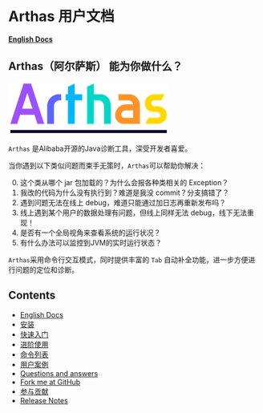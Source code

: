 Arthas 用户文档
===

**[English Docs](https://alibaba.github.io/arthas/en/)**

## Arthas（阿尔萨斯） 能为你做什么？

![arthas](arthas.png)

`Arthas` 是Alibaba开源的Java诊断工具，深受开发者喜爱。

当你遇到以下类似问题而束手无策时，`Arthas`可以帮助你解决：

0. 这个类从哪个 jar 包加载的？为什么会报各种类相关的 Exception？
0. 我改的代码为什么没有执行到？难道是我没 commit？分支搞错了？
0. 遇到问题无法在线上 debug，难道只能通过加日志再重新发布吗？
0. 线上遇到某个用户的数据处理有问题，但线上同样无法 debug，线下无法重现！
0. 是否有一个全局视角来查看系统的运行状况？
0. 有什么办法可以监控到JVM的实时运行状态？

`Arthas`采用命令行交互模式，同时提供丰富的 `Tab` 自动补全功能，进一步方便进行问题的定位和诊断。


Contents
--------

* [English Docs](https://alibaba.github.io/arthas/en/)
* [安装](install-detail.md)
* [快速入门](quick-start.md)
* [进阶使用](advanced-use.md)
* [命令列表](commands.md)
* [用户案例](https://github.com/alibaba/arthas/issues?q=label%3Auser-case)
* [Questions and answers](https://github.com/alibaba/arthas/issues?q=label%3Aquestion-answered)
* [Fork me at GitHub](https://github.com/alibaba/arthas)
* [参与贡献](https://github.com/alibaba/arthas/blob/master/CONTRIBUTING.md)
* [Release Notes](release-notes.md)


